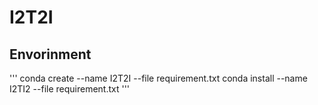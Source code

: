# I2T2I

## Envorinment

'''
conda create --name I2T2I --file requirement.txt
conda install --name I2TI2 --file requirement.txt
'''

